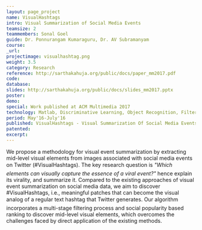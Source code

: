 ```yaml
---
layout: page_project
name: VisualHashtags
intro: Visual Summarization of Social Media Events
teamsize: 2
teammembers: Sonal Goel
guide: Dr. Ponnurangam Kumaraguru, Dr. AV Subramanyam
course: 
_url: 
projectimage: visualhashtag.png
weight: 3.5
category: Research
reference: http://sarthakahuja.org/public/docs/paper_mm2017.pdf
code: 
database: 
slides: http://sarthakahuja.org/public/docs/slides_mm2017.pptx
poster: 
demo: 
special: Work published at ACM Multimedia 2017
technology: Matlab, Discriminative Learning, Object Recognition, Filtering Social Media Datasets
period: May'16-July'16
published: VisualHashtags - Visual Summarization Of Social Media Events Using Mid-Level Visual Elements (ACM MM 2017)
patented:
excerpt: 
---
```

We propose a methodology for visual event summarization
by extracting mid-level visual elements from images
associated with social media events on Twitter (#VisualHashtags).
The key research question is <i>"Which elements can visually capture the
essence of a viral event?"</i> hence explain its virality, and summarize
it. Compared to the existing approaches of visual event summarization
on social media data, we aim to discover #VisualHashtags, i.e.,
meaningful patches that can become the visual analog of a regular
text hashtag that Twitter generates. Our algorithm incorporates a
multi-stage filtering process and social popularity based ranking to
discover mid-level visual elements, which overcomes the challenges
faced by direct application of the existing methods.